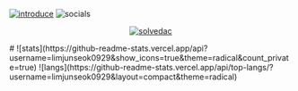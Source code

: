 [![introduce](https://images-mine.netlify.app/img/introduce.png)](https://limjunseok.vercel.app)
![socials](https://images-mine.netlify.app/img/socials.png)
<p align="center">
  <a href='https://solved.ac/profile/limjunseok_dev/'><img src='https://github-readme-solvedac.hyp3rflow.vercel.app/api/?handle=limjunseok_dev' alt='solvedac'/></a>
</p>
#
![stats](https://github-readme-stats.vercel.app/api?username=limjunseok0929&show_icons=true&theme=radical&count_private=true)
![langs](https://github-readme-stats.vercel.app/api/top-langs/?username=limjunseok0929&layout=compact&theme=radical)
